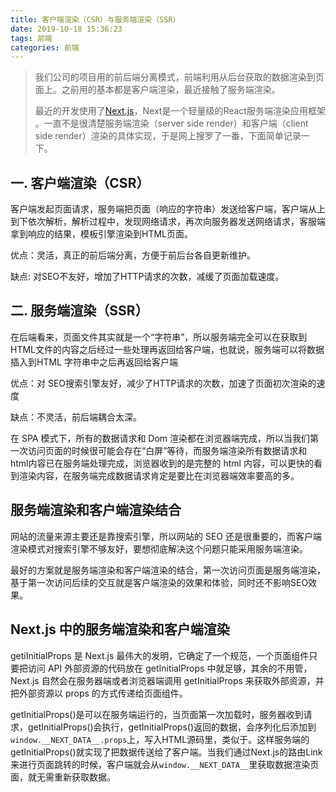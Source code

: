 ```yaml
---
title: 客户端渲染（CSR）与服务端渲染（SSR）
date: 2019-10-18 15:36:23
tags: 前端
categories: 前端
---
```


> 我们公司的项目用的前后端分离模式，前端利用从后台获取的数据渲染到页面上。之前用的基本都是客户端渲染，最近接触了服务端渲染。
>
> 最近的开发使用了[Next.js](https://nextjs.org)，Next是一个轻量级的React服务端渲染应用框架 。一直不是很清楚服务端渲染（server side render）和客户端（client side render）渲染的具体实现，于是网上搜罗了一番，下面简单记录一下。

## 一. 客户端渲染（CSR）

客户端发起页面请求，服务端把页面（响应的字符串）发送给客户端，客户端从上到下依次解析，解析过程中，发现网络请求，再次向服务器发送网络请求，客服端拿到响应的结果，模板引擎渲染到HTML页面。

优点：灵活，真正的前后端分离，方便于前后台各自更新维护。

缺点: 对SEO不友好，增加了HTTP请求的次数，减缓了页面加载速度。

## 二. 服务端渲染（SSR）

在后端看来，页面文件其实就是一个“字符串”，所以服务端完全可以在获取到HTML文件的内容之后经过一些处理再返回给客户端，也就说，服务端可以将数据插入到HTML 字符串中之后再返回给客户端 

优点：对 SEO搜索引擎友好，减少了HTTP请求的次数，加速了页面初次渲染的速度

缺点：不灵活，前后端耦合太深。

在 SPA 模式下，所有的数据请求和 Dom 渲染都在浏览器端完成，所以当我们第一次访问页面的时候很可能会存在“白屏”等待，而服务端渲染所有数据请求和 html内容已在服务端处理完成，浏览器收到的是完整的 html 内容，可以更快的看到渲染内容，在服务端完成数据请求肯定是要比在浏览器端效率要高的多。

## 服务端渲染和客户端渲染结合

网站的流量来源主要还是靠搜索引擎，所以网站的 SEO 还是很重要的，而客户端渲染模式对搜索引擎不够友好，要想彻底解决这个问题只能采用服务端渲染。

最好的方案就是服务端渲染和客户端渲染的结合，第一次访问页面是服务端渲染，基于第一次访问后续的交互就是客户端渲染的效果和体验，同时还不影响SEO效果。 

## Next.js 中的服务端渲染和客户端渲染

getiInitialProps 是 Next.js 最伟大的发明，它确定了一个规范，一个页面组件只要把访问 API 外部资源的代码放在 getInitialProps 中就足够，其余的不用管，Next.js 自然会在服务器端或者浏览器端调用 getInitialProps 来获取外部资源，并把外部资源以 props 的方式传递给页面组件。

getInitialProps()是可以在服务端运行的，当页面第一次加载时，服务器收到请求，getInitialProps()会执行，getInitialProps()返回的数据，会序列化后添加到 `window.__NEXT_DATA__.props`上，写入HTML源码里，类似于。这样服务端的getInitialProps()就实现了把数据传送给了客户端。当我们通过Next.js的路由Link来进行页面跳转的时候，客户端就会从`window.__NEXT_DATA__`里获取数据渲染页面，就无需重新获取数据。


